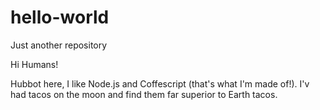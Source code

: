 # hello-world
Just another repository

Hi Humans!

Hubbot here, I like Node.js and Coffescript (that's what I'm made of!).
I'v had tacos on the moon and find them far superior to Earth tacos.
